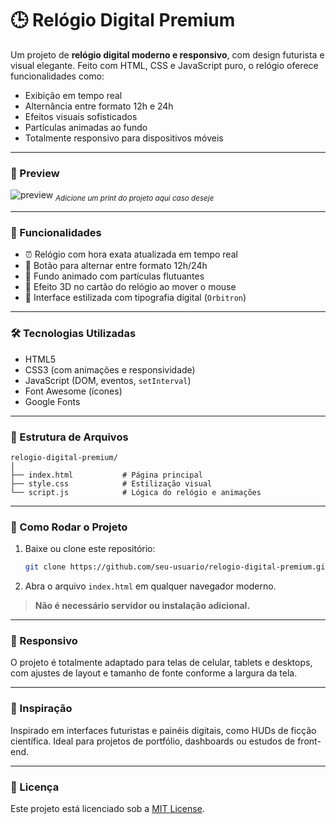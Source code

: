 # 🕒 Relógio Digital Premium

Um projeto de **relógio digital moderno e responsivo**, com design futurista e visual elegante. Feito com HTML, CSS e JavaScript puro, o relógio oferece funcionalidades como:

* Exibição em tempo real
* Alternância entre formato 12h e 24h
* Efeitos visuais sofisticados
* Partículas animadas ao fundo
* Totalmente responsivo para dispositivos móveis

---

### 📸 Preview

![preview](https://via.placeholder.com/800x400.png?text=Rel%C3%B3gio+Digital+Premium) <sub>*Adicione um print do projeto aqui caso deseje*</sub>

---

### 🚀 Funcionalidades

* ⏰ Relógio com hora exata atualizada em tempo real
* 🌃 Botão para alternar entre formato 12h/24h
* 🌌 Fundo animado com partículas flutuantes
* 🌟 Efeito 3D no cartão do relógio ao mover o mouse
* 🎨 Interface estilizada com tipografia digital (`Orbitron`)

---

### 🛠️ Tecnologias Utilizadas

* HTML5
* CSS3 (com animações e responsividade)
* JavaScript (DOM, eventos, `setInterval`)
* Font Awesome (ícones)
* Google Fonts

---

### 📂 Estrutura de Arquivos

```
relogio-digital-premium/
│
├── index.html           # Página principal
├── style.css            # Estilização visual
└── script.js            # Lógica do relógio e animações
```

---

### 🔧 Como Rodar o Projeto

1. Baixe ou clone este repositório:

   ```bash
   git clone https://github.com/seu-usuario/relogio-digital-premium.git
   ```

2. Abra o arquivo `index.html` em qualquer navegador moderno.

> **Não é necessário servidor ou instalação adicional.**

---

### 📱 Responsivo

O projeto é totalmente adaptado para telas de celular, tablets e desktops, com ajustes de layout e tamanho de fonte conforme a largura da tela.

---

### 🧠 Inspiração

Inspirado em interfaces futuristas e painéis digitais, como HUDs de ficção científica. Ideal para projetos de portfólio, dashboards ou estudos de front-end.

---

### 📃 Licença

Este projeto está licenciado sob a [MIT License](LICENSE).
